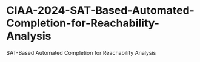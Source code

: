 # CIAA-2024-SAT-Based-Automated-Completion-for-Reachability-Analysis
SAT-Based Automated Completion for Reachability Analysis
